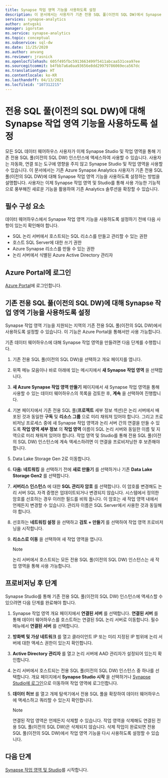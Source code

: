 ```yaml
---
title: Synapse 작업 영역 기능을 사용하도록 설정
description: 이 문서에서는 사용자가 기존 전용 SQL 풀(이전의 SQL DW)에서 Synapse 작업 영역 기능을 사용하도록 설정하는 방법을 설명합니다.
services: synapse-analytics
author: antvgski
manager: igorstan
ms.service: synapse-analytics
ms.topic: conceptual
ms.subservice: sql-dw
ms.date: 11/25/2020
ms.author: anvang
ms.reviewer: jrasnick
ms.openlocfilehash: 605f495fbc5913663499f5411abcaa531cea97ee
ms.sourcegitcommit: b4fbb7a6a0aa93656e8dd29979786069eca567dc
ms.translationtype: HT
ms.contentlocale: ko-KR
ms.lasthandoff: 04/13/2021
ms.locfileid: "107312215"
---
```

# <a name="enabling-synapse-workspace-features-for-a-dedicated-sql-pool-formerly-sql-dw"></a>전용 SQL 풀(이전의 SQL DW)에 대해 Synapse 작업 영역 기능을 사용하도록 설정

모든 SQL 데이터 웨어하우스 사용자가 이제 Synapse Studio 및 작업 영역을 통해 기존 전용 SQL 풀(이전의 SQL DW) 인스턴스에 액세스하여 사용할 수 있습니다. 사용자는 자동화, 연결 또는 도구에 영향을 주지 않고 Synapse Studio 및 작업 영역을 사용할 수 있습니다. 이 문서에서는 기존 Azure Synapse Analytics 사용자가 기존 전용 SQL 풀(이전의 SQL DW)에 대해 Synapse 작업 영역 기능을 사용하도록 설정하는 방법을 설명합니다. 사용자는 이제 Synapse 작업 영역 및 Studio를 통해 사용 가능한 기능적으로 풍부해진 새로운 기능을 활용하여 기존 Analytics 솔루션을 확장할 수 있습니다.   

## <a name="prerequisites"></a>필수 구성 요소
데이터 웨어하우스에서 Synapse 작업 영역 기능을 사용하도록 설정하기 전에 다음 사항이 있는지 확인해야 합니다.
- SQL 논리 서버에서 호스트되는 SQL 리소스를 만들고 관리할 수 있는 권한
- 호스트 SQL Server에 대한 쓰기 권한 
- Azure Synapse 리소스를 만들 수 있는 권한
- 논리 서버에서 식별된 Azure Active Directory 관리자

## <a name="sign-in-to-the-azure-portal"></a>Azure Portal에 로그인

[Azure Portal](https://portal.azure.com/)에 로그인합니다.

## <a name="enabling-synapse-workspace-features-for-an-existing-dedicated-sql-pool-formerly-sql-dw"></a>기존 전용 SQL 풀(이전의 SQL DW)에 대해 Synapse 작업 영역 기능을 사용하도록 설정

Synapse 작업 영역 기능을 지원되는 지역의 기존 전용 SQL 풀(이전의 SQL DW)에서 사용하도록 설정할 수 있습니다. 이 기능은 Azure Portal을 통해서만 사용 가능합니다.

기존 데이터 웨어하우스에 대해 Synapse 작업 영역을 만들려면 다음 단계를 수행합니다.
1. 기존 전용 SQL 풀(이전의 SQL DW)을 선택하고 개요 페이지를 엽니다.
2. 위쪽 메뉴 모음이나 바로 아래에 있는 메시지에서 **새 Synapse 작업 영역** 을 선택합니다.
3. **새 Azure Synapse 작업 영역 만들기** 페이지에서 새 Synapse 작업 영역을 통해 사용할 수 있는 데이터 웨어하우스의 목록을 검토한 후, **계속** 을 선택하여 진행합니다.
4. 기본 페이지에서 기존 전용 SQL 풀(**프로젝트** 세부 정보 섹션)은 논리 서버에서 배포된 것과 동일한 **구독** 및 **리소스 그룹** 으로 미리 채워져 있어야 합니다. 그리고 프로비저닝 프로세스 중에 새 Synapse 작업 영역과 논리 서버 간의 연결을 만들 수 있도록 **작업 영역 세부 정보** 의 **작업 영역** 이름이 SQL 논리 서버와 동일한 이름 및 지역으로 미리 채워져 있어야 합니다. 작업 영역 및 Studio를 통해 전용 SQL 풀(이전의 SQL DW) 인스턴스에 계속 액세스하려면 이 연결을 프로비저닝한 후 보존해야 합니다.
5. Data Lake Storage Gen 2로 이동합니다.
6. **다음: 네트워킹** 을 선택하기 전에 **새로 만들기** 를 선택하거나 기존 **Data Lake Storage Gen2** 를 선택합니다.
7. **서버리스 인스턴스** 에 대한 **SQL 관리자 암호** 를 선택합니다. 이 암호를 변경해도 논리 서버 SQL 자격 증명은 업데이트되거나 변경되지 않습니다. 시스템에서 정의한 암호를 선호하는 경우 이러한 필드를 비워 둡니다. 이 암호는 새 작업 영역 내에서 언제든지 변경할 수 있습니다. 관리자 이름은 SQL Server에서 사용한 것과 동일해야 합니다.
8. 선호하는 **네트워킹 설정** 을 선택하고 **검토 + 만들기** 를 선택하여 작업 영역 프로비저닝을 시작합니다.
9. **리소스로 이동** 을 선택하여 새 작업 영역을 엽니다.

    > [!NOTE]
    > 논리 서버에서 호스트되는 모든 전용 SQL 풀(이전의 SQL DW) 인스턴스는 새 작업 영역을 통해 사용 가능합니다.

## <a name="post-provisioning-steps"></a>프로비저닝 후 단계
Synapse Studio를 통해 기존 전용 SQL 풀(이전의 SQL DW) 인스턴스에 액세스할 수 있으려면 다음 단계를 완료해야 합니다.
1. Synapse 작업 영역 개요 페이지에서 **연결된 서버** 를 선택합니다. **연결된 서버** 를 통해 데이터 웨어하우스를 호스트하는 연결된 SQL 논리 서버로 이동합니다. 필수 메뉴에서 **연결된 서버** 를 선택합니다.
2. **방화벽 및 가상 네트워크** 를 열고 클라이언트 IP 또는 미리 지정된 IP 범위에 논리 서버에 대한 액세스 권한이 있는지 확인합니다.
3. **Active Directory 관리자** 를 열고 논리 서버에 AAD 관리자가 설정되어 있는지 확인합니다.
4. 논리 서버에서 호스트되는 전용 SQL 풀(이전의 SQL DW) 인스턴스 중 하나를 선택합니다. 개요 페이지에서 **Synapse Studio 시작** 을 선택하거나 [Synapse Studio에 로그인](https://web.azuresynapse.net)으로 이동하여 작업 영역에 로그인합니다.

5. **데이터 허브** 를 열고 개체 탐색기에서 전용 SQL 풀을 확장하여 데이터 웨어하우스에 액세스하고 쿼리할 수 있는지 확인합니다.

    > [!NOTE] 
    > 연결된 작업 영역은 언제든지 삭제할 수 있습니다. 작업 영역을 삭제해도 연결된 전용 SQL 풀(이전의 SQL DW)은 삭제되지 않습니다. 삭제 작업이 완료되면 전용 SQL 풀(이전의 SQL DW)에서 작업 영역 기능을 다시 사용하도록 설정할 수 있습니다.

## <a name="next-steps"></a>다음 단계
[Synapse 작업 영역 및 Studio](../get-started.md)를 시작합니다.
